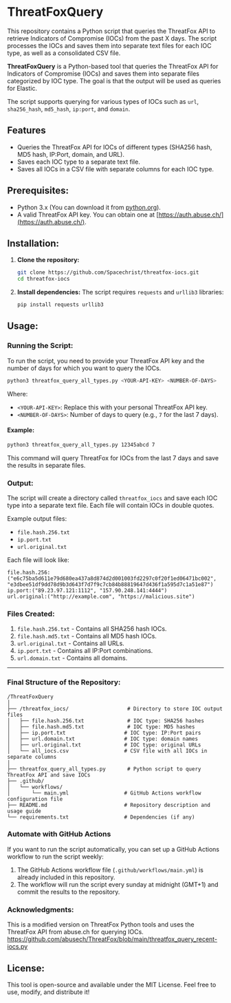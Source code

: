 # ThreatFoxQuery

This repository contains a Python script that queries the ThreatFox API to retrieve Indicators of Compromise (IOCs) from the past X days. The script processes the IOCs and saves them into separate text files for each IOC type, as well as a consolidated CSV file.

**ThreatFoxQuery** is a Python-based tool that queries the ThreatFox API for Indicators of Compromise (IOCs) and saves them into separate files categorized by IOC type. The goal is that the output will be used as queries for Elastic.

The script supports querying for various types of IOCs such as `url`, `sha256_hash`, `md5_hash`, `ip:port`, and `domain`.


## Features
- Queries the ThreatFox API for IOCs of different types (SHA256 hash, MD5 hash, IP:Port, domain, and URL).
- Saves each IOC type to a separate text file.
- Saves all IOCs in a CSV file with separate columns for each IOC type.

## Prerequisites:
- Python 3.x (You can download it from [python.org](https://www.python.org/downloads/)).
- A valid ThreatFox API key. You can obtain one at [https://auth.abuse.ch/](https://auth.abuse.ch/).

## Installation:

1. **Clone the repository:**
   ```bash
   git clone https://github.com/Spacechrist/threatfox-iocs.git
   cd threatfox-iocs
   ```

2. **Install dependencies:**
   The script requires `requests` and `urllib3` libraries:
   ```bash
   pip install requests urllib3
   ```

## Usage:

### Running the Script:
To run the script, you need to provide your ThreatFox API key and the number of days for which you want to query the IOCs.

```bash
python3 threatfox_query_all_types.py <YOUR-API-KEY> <NUMBER-OF-DAYS>
```

Where:
- `<YOUR-API-KEY>`: Replace this with your personal ThreatFox API key.
- `<NUMBER-OF-DAYS>`: Number of days to query (e.g., `7` for the last 7 days).

#### Example:
```bash
python3 threatfox_query_all_types.py 12345abcd 7
```

This command will query ThreatFox for IOCs from the last 7 days and save the results in separate files.

### Output:
The script will create a directory called `threatfox_iocs` and save each IOC type into a separate text file. Each file will contain IOCs in double quotes.

Example output files:
- `file.hash.256.txt`
- `ip.port.txt`
- `url.original.txt`

Each file will look like:
```
file.hash.256:("e6c75ba5d611e79d680ea437a8d874d2d001003fd2297c0f20f1ed06471bc002", "e3dbee51df9dd78d9b3d643f7d7f9c7cb84b88819647d436f1a595d7c1a51e87")
ip.port:("89.23.97.121:1112", "157.90.248.141:4444")
url.original:("http://example.com", "https://malicious.site")
```

### Files Created:
1. `file.hash.256.txt` - Contains all SHA256 hash IOCs.
2. `file.hash.md5.txt` - Contains all MD5 hash IOCs.
3. `url.original.txt` - Contains all URLs.
4. `ip.port.txt` - Contains all IP:Port combinations.
5. `url.domain.txt` - Contains all domains.

---

### Final Structure of the Repository:

```
/ThreatFoxQuery
│
├── /threatfox_iocs/                   # Directory to store IOC output files
│   ├── file.hash.256.txt              # IOC type: SHA256 hashes
│   ├── file.hash.md5.txt              # IOC type: MD5 hashes
│   ├── ip.port.txt                   # IOC type: IP:Port pairs
│   ├── url.domain.txt                # IOC type: domain names
│   ├── url.original.txt              # IOC type: original URLs
│   └── all_iocs.csv                  # CSV file with all IOCs in separate columns
│
├── threatfox_query_all_types.py       # Python script to query ThreatFox API and save IOCs
├── .github/
│   └── workflows/
│       └── main.yml                  # GitHub Actions workflow configuration file
├── README.md                         # Repository description and usage guide
└── requirements.txt                  # Dependencies (if any)
```


### Automate with GitHub Actions

If you want to run the script automatically, you can set up a GitHub Actions workflow to run the script weekly:

1. The GitHub Actions workflow file (`.github/workflows/main.yml`) is already included in this repository.
2. The workflow will run the script every sunday at midnight (GMT+1) and commit the results to the repository.



### Acknowledgments:
This is a modified version on ThreatFox Python tools and uses the ThreatFox API from abuse.ch for querying IOCs.
https://github.com/abusech/ThreatFox/blob/main/threatfox_query_recent-iocs.py



## License:
This tool is open-source and available under the MIT License. Feel free to use, modify, and distribute it!
